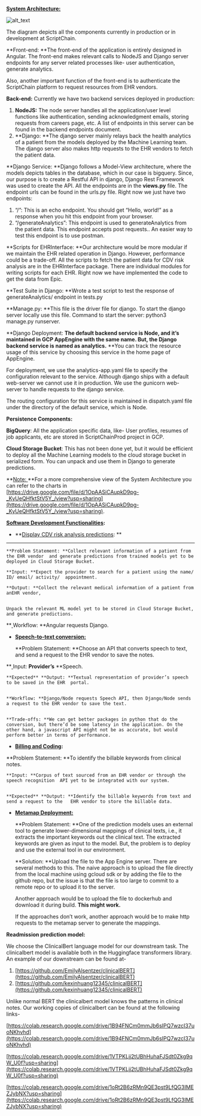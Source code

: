**<span style="text-decoration:underline;">System Architecture:</span>**


![alt_text](TDD_images/image1.png "image_tooltip")


The diagram depicts all the components currently in production or in development at ScriptChain.

**Front-end: **The front-end of the application is entirely designed in Angular. The front-end makes relevant calls to NodeJS and Django server endpoints for any server related processes like- user authentication, generate analytics. 

Also, another important function of the front-end is to authenticate the ScriptChain platform to request resources from EHR vendors.

**Back-end:** Currently we have two backend services deployed in production:



1. **NodeJS:** The node server handles all the application/user level functions like authentication, sending acknowledgment emails, storing requests from careers page, etc. A list of endpoints in this server can be found in the backend endpoints document.
2. **Django: **The django server mainly relays back the health analytics of a patient from the models deployed by the Machine Learning team. The django server also makes http requests to the EHR vendors to fetch the patient data. 

**Django Service: **Django follows a Model-View architecture, where the models depicts tables in the database, which in our case is bigquery. Since, our purpose is to create a Restful API in django, Django Rest Framework was used to create the API. All the endpoints are in the **views.py** file. The endpoint urls can be found in the urls.py file. Right now we just have two endpoints:



1. “/”: This is an echo endpoint. You should get “Hello, world!” as a response when you hit this endpoint from your browser.
2. “/generateAnalytics”: This endpoint is used to generateAnalytics from the patient data. This endpoint accepts post requests.. An easier way to test this endpoint is to use postman.

**Scripts for EHRInterface: **Our architecture would be more modular if we maintain the EHR related operation in Django. However, performance could be a trade-off. All the scripts to fetch the patient data for CDV risk analysis are in the EHRInterface package. There are individual modules for writing scripts for each EHR. Right now we have implemented the code to get the data from Epic.

**Test Suite in Django: **Wrote a test script to test the response of generateAnalytics/ endpoint in tests.py

**Manage.py: **This file is the driver file for django. To start the django server locally use this file. Command to start the server: python3 manage.py runserver.

**Django Deployment: **The default backend service is Node, and it’s maintained in GCP AppEngine with the same name. But, the Django backend service is named as analytics.** **You can track the resource usage of this service by choosing this service in the home page of AppEngine.

For deployment, we use the analytics-app.yaml file to specify the configuration relevant to the service. Although django ships with a default web-server we cannot use it in production. We use the gunicorn web-server to handle requests to the django service.

The routing configuration for this service is maintained in dispatch.yaml file under the directory of the default service, which is Node.

**Persistence Components:**

**BigQuery**: All the application specific data, like- User profiles, resumes of job applicants, etc are stored in ScriptChainProd project in GCP.

**Cloud Storage Bucket**: This has not been done yet, but it would be efficient to deploy all the Machine Learning models to the cloud storage bucket in serialized form. You can unpack and use them in Django to generate predictions.

**<span style="text-decoration:underline;">Note: </span>**For a more comprehensive view of the System Architecture you can refer to the charts in [https://drive.google.com/file/d/1OpAASiCAupkD9pg-_KyUeQHfktStV5Y_/view?usp=sharing](https://drive.google.com/file/d/1OpAASiCAupkD9pg-_KyUeQHfktStV5Y_/view?usp=sharing). 

**<span style="text-decoration:underline;">Software Development Functionalities</span>:**



*   **<span style="text-decoration:underline;">Display CDV risk analysis predictions</span>: **

**	**


    **Problem Statement: **Collect relevant information of a patient from the EHR vendor  and generate predictions from trained models yet to be deployed in Cloud Storage Bucket.

**<span style="text-decoration:underline;">	</span>**


    **Input: **Expect the provider to search for a patient using the name/ ID/ email/ activity/  appointment.

**<span style="text-decoration:underline;">	</span>**


    **Output: **Collect the relevant medical information of a patient from anEHR vendor,


    Unpack the relevant ML model yet to be stored in Cloud Storage Bucket, and generate predictions.   

**<span style="text-decoration:underline;">	</span>**

**<span style="text-decoration:underline;">	</span>Workflow: **Angular requests Django.



*   **<span style="text-decoration:underline;">Speech-to-text conversion: </span>**

	


    **Problem Statement: **Choose an API that converts speech to text, and send a request to the EHR vendor to save the notes. 	 

**<span style="text-decoration:underline;">	</span>**

**<span style="text-decoration:underline;">	</span>Input: **Provider’s** **Speech.

	


    **Expected** **Output: **Textual representation of provider’s speech to be saved in the EHR  portal.


    **Workflow: **Django/Node requests Speech API, then Django/Node sends a request to the EHR vendor to save the text.


    **Trade-offs: **We can get better packages in python that do the conversion, but there’d be some latency in the application. On the other hand, a javascript API might not be as accurate, but would perform better in terms of performance.



*   **<span style="text-decoration:underline;">Billing and Coding</span>:**

**Problem Statement: **To identify the billable keywords from clinical notes.


    **Input: **Corpus of text sourced from an EHR vendor or through the speech recognition  API yet to be integrated with our system.


    **Expected** **Output: **Identify the billable keywords from text and send a request to the   EHR vendor to store the billable data. 



*   **<span style="text-decoration:underline;">Metamap Deployment:</span>**

    **Problem Statement: **One of the prediction models uses an external tool to generate lower-dimensional mappings of clinical texts, i.e., it extracts the important keywords out the clinical text. The extracted keywords are given as input to the model. But, the problem is to deploy and use the external tool in our environment. 


    **Solution: **Upload the file to the App Engine server. There are several methods to this. The naive approach is to upload the file directly from the local machine using gcloud sdk or by adding the file to the github repo, but the issue is that the file is too large to commit to a remote repo or to upload it to the server.  


	


    Another approach would be to upload the file to dockerhub and download it during build. **This might work.** 


    If the approaches don’t work, another approach would be to make http requests to the metamap server to generate the mappings.

**Readmission prediction model:**

We choose the ClinicalBert language model for our downstream task. The clinicalbert model is available both in the Huggingface transformers library. An example of our downstream can be found at- 



1. [https://github.com/EmilyAlsentzer/clinicalBERT](https://github.com/EmilyAlsentzer/clinicalBERT)
2. [https://github.com/kexinhuang12345/clinicalBERT](https://github.com/kexinhuang12345/clinicalBERT)

Unlike normal BERT the clinicalbert model knows the patterns in clinical notes. Our working copies of clinicalbert can be found at the following links-

[https://colab.research.google.com/drive/1B94FNCm0mmJb6sIPQ7wzcI37uoNKhvhd](https://colab.research.google.com/drive/1B94FNCm0mmJb6sIPQ7wzcI37uoNKhvhd)

[https://colab.research.google.com/drive/1VTPKLjj2tUBhHuhaFJSdt0Zkg9qW_U0f?usp=sharing](https://colab.research.google.com/drive/1VTPKLjj2tUBhHuhaFJSdt0Zkg9qW_U0f?usp=sharing)

[https://colab.research.google.com/drive/1oRt2B6zRMn9QE3pst9LfQG3IMEZJybNX?usp=sharing](https://colab.research.google.com/drive/1oRt2B6zRMn9QE3pst9LfQG3IMEZJybNX?usp=sharing)

